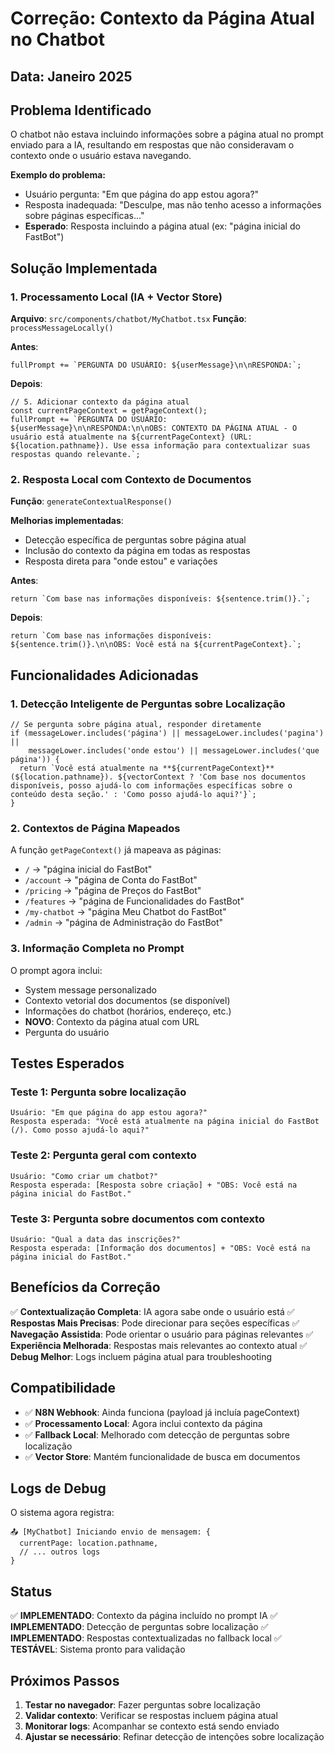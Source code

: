 ﻿# Correção: Contexto da Página Atual no Chatbot

## Data: Janeiro 2025

## Problema Identificado

O chatbot não estava incluindo informações sobre a página atual no prompt enviado para a IA, resultando em respostas que não consideravam o contexto onde o usuário estava navegando.

**Exemplo do problema:**

- Usuário pergunta: "Em que página do app estou agora?"
- Resposta inadequada: "Desculpe, mas não tenho acesso a informações sobre páginas específicas..."
- **Esperado**: Resposta incluindo a página atual (ex: "página inicial do FastBot")

## Solução Implementada

### 1. **Processamento Local (IA + Vector Store)**

**Arquivo**: `src/components/chatbot/MyChatbot.tsx`
**Função**: `processMessageLocally()`

**Antes**:

```tsx
fullPrompt += `PERGUNTA DO USUÁRIO: ${userMessage}\n\nRESPONDA:`;
```

**Depois**:

```tsx
// 5. Adicionar contexto da página atual
const currentPageContext = getPageContext();
fullPrompt += `PERGUNTA DO USUÁRIO: ${userMessage}\n\nRESPONDA:\n\nOBS: CONTEXTO DA PÁGINA ATUAL - O usuário está atualmente na ${currentPageContext} (URL: ${location.pathname}). Use essa informação para contextualizar suas respostas quando relevante.`;
```

### 2. **Resposta Local com Contexto de Documentos**

**Função**: `generateContextualResponse()`

**Melhorias implementadas**:

- Detecção específica de perguntas sobre página atual
- Inclusão do contexto da página em todas as respostas
- Resposta direta para "onde estou" e variações

**Antes**:

```tsx
return `Com base nas informações disponíveis: ${sentence.trim()}.`;
```

**Depois**:

```tsx
return `Com base nas informações disponíveis: ${sentence.trim()}.\n\nOBS: Você está na ${currentPageContext}.`;
```

## Funcionalidades Adicionadas

### 1. **Detecção Inteligente de Perguntas sobre Localização**

```tsx
// Se pergunta sobre página atual, responder diretamente
if (messageLower.includes('página') || messageLower.includes('pagina') || 
    messageLower.includes('onde estou') || messageLower.includes('que página')) {
  return `Você está atualmente na **${currentPageContext}** (${location.pathname}). ${vectorContext ? 'Com base nos documentos disponíveis, posso ajudá-lo com informações específicas sobre o conteúdo desta seção.' : 'Como posso ajudá-lo aqui?'}`;
}
```

### 2. **Contextos de Página Mapeados**

A função `getPageContext()` já mapeava as páginas:

- `/` → "página inicial do FastBot"
- `/account` → "página de Conta do FastBot" 
- `/pricing` → "página de Preços do FastBot"
- `/features` → "página de Funcionalidades do FastBot"
- `/my-chatbot` → "página Meu Chatbot do FastBot"
- `/admin` → "página de Administração do FastBot"

### 3. **Informação Completa no Prompt**

O prompt agora inclui:

- System message personalizado
- Contexto vetorial dos documentos (se disponível)
- Informações do chatbot (horários, endereço, etc.)
- **NOVO**: Contexto da página atual com URL
- Pergunta do usuário

## Testes Esperados

### **Teste 1: Pergunta sobre localização**

```
Usuário: "Em que página do app estou agora?"
Resposta esperada: "Você está atualmente na página inicial do FastBot (/). Como posso ajudá-lo aqui?"
```

### **Teste 2: Pergunta geral com contexto**

```
Usuário: "Como criar um chatbot?"
Resposta esperada: [Resposta sobre criação] + "OBS: Você está na página inicial do FastBot."
```

### **Teste 3: Pergunta sobre documentos com contexto**

```
Usuário: "Qual a data das inscrições?"
Resposta esperada: [Informação dos documentos] + "OBS: Você está na página inicial do FastBot."
```

## Benefícios da Correção

✅ **Contextualização Completa**: IA agora sabe onde o usuário está
✅ **Respostas Mais Precisas**: Pode direcionar para seções específicas
✅ **Navegação Assistida**: Pode orientar o usuário para páginas relevantes
✅ **Experiência Melhorada**: Respostas mais relevantes ao contexto atual
✅ **Debug Melhor**: Logs incluem página atual para troubleshooting

## Compatibilidade

- ✅ **N8N Webhook**: Ainda funciona (payload já incluía pageContext)
- ✅ **Processamento Local**: Agora inclui contexto da página
- ✅ **Fallback Local**: Melhorado com detecção de perguntas sobre localização
- ✅ **Vector Store**: Mantém funcionalidade de busca em documentos

## Logs de Debug

O sistema agora registra:

```
📤 [MyChatbot] Iniciando envio de mensagem: {
  currentPage: location.pathname,
  // ... outros logs
}
```

## Status

✅ **IMPLEMENTADO**: Contexto da página incluído no prompt IA
✅ **IMPLEMENTADO**: Detecção de perguntas sobre localização
✅ **IMPLEMENTADO**: Respostas contextualizadas no fallback local
✅ **TESTÁVEL**: Sistema pronto para validação

## Próximos Passos

1. **Testar no navegador**: Fazer perguntas sobre localização
2. **Validar contexto**: Verificar se respostas incluem página atual
3. **Monitorar logs**: Acompanhar se contexto está sendo enviado
4. **Ajustar se necessário**: Refinar detecção de intenções sobre localização


